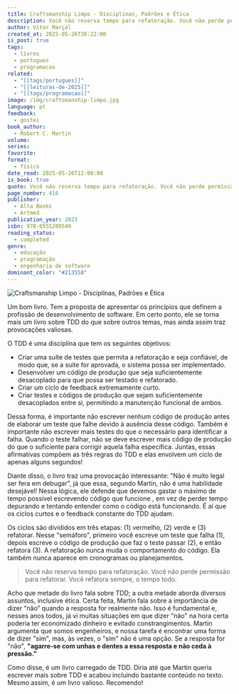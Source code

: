 ```yaml
---
title: Craftsmanship Limpo - Disciplinas, Padrões e Ética
description: Você não reserva tempo para refatoração. Você não perde permissão para refatorar. Você refatora sempre o tempo todo.
author: Vítor Marçal
created_at: 2025-05-26T20:22:00
is_post: true
tags:
  - livros
  - portugues
  - programacao
related:
  - "[[tags/portugues]]"
  - "[[leituras-de-2025]]"
  - "[[tags/programacao]]"
image: /img/craftsmanship-limpo.jpg
language: pt
feedback:
  - gostei
book_author:
  - Robert C. Martin
volume: 
series: 
favorite: 
format:
  - físico
date_read: 2025-05-26T12:00:00
is_book: true
quote: Você não reserva tempo para refatoração. Você não perde permissão para refatorar. Você refatora sempre o tempo todo.
page_number: 416
publisher:
  - Alta Books
  - Artmed
publication_year: 2023
isbn: 978-6555209549
reading_status:
  - completed
genre:
  - educação
  - programação
  - engenharia de software
dominant_color: "#213558"
---
```


![Craftsmanship Limpo - Disciplinas, Padrões e Ética](/img/craftsmanship-limpo.jpg)

Um bom livro. Tem a proposta de apresentar os princípios que definem a profissão de desenvolvimento de software. Em certo ponto, ele se torna mais um livro sobre TDD do que sobre outros temas, mas ainda assim traz provocações valiosas.

O TDD é uma disciplina que tem os seguintes objetivos:

- Criar uma suíte de testes que permita a refatoração e seja confiável, de modo que, se a suíte for aprovada, o sistema possa ser implementado.
- Desenvolver um código de produção que seja suficientemente desacoplado para que possa ser testado e refatorado.
- Criar um ciclo de feedback extremamente curto.
- Criar testes e códigos de produção que sejam suficientemente desacoplados entre si, permitindo a manutenção funcional de ambos.

Dessa forma, é importante não escrever nenhum código de produção antes de elaborar um teste que falhe devido à ausência desse código. Também é importante não escrever mais testes do que o necessário para identificar a falha. Quando o teste falhar, não se deve escrever mais código de produção do que o suficiente para corrigir aquela falha específica. Juntas, essas afirmativas compõem as três regras do TDD e elas envolvem um ciclo de apenas alguns segundos!

Diante disso, o livro traz uma provocação interessante: "Não é muito legal ser fera em debugar", já que essa, segundo Martin, não é uma habilidade desejável! Nessa lógica, ele defende que devemos gastar o máximo de tempo possível escrevendo código que funcione , em vez de perder tempo depurando e tentando entender como o código está funcionando. É aí que os ciclos curtos e o feedback constante do TDD ajudam.

Os ciclos são divididos em três etapas: (1) vermelho, (2) verde e (3) refatorar. Nesse "semáforo", primeiro você escreve um teste que falha (1), depois escreve o código de produção que faz o teste passar (2), e então refatora (3). A refatoração nunca muda o comportamento do código. Ela também nunca aparece em cronogramas ou planejamentos.

> Você não reserva tempo para refatoração. Você não perde permissão para refatorar. Você refatora sempre, o tempo todo.


Acho que metade do livro fala sobre TDD; a outra metade aborda diversos assuntos, inclusive ética. Certa feita, Martin fala sobre a importância de dizer “não” quando a resposta for realmente não. Isso é fundamental e, nesses anos todos, já vi muitas situações em que dizer "não" na hora certa poderia ter economizado dinheiro e evitado constrangimentos. Martin argumenta que somos engenheiros, e nossa tarefa é encontrar uma forma de dizer "sim", mas, às vezes, o "sim" não é uma opção. Se a resposta for "não", **"agarre-se com unhas e dentes a essa resposta e não ceda à pressão."**

Como disse, é um livro carregado de TDD. Diria até que Martin queria escrever mais sobre TDD e acabou incluindo bastante conteúdo no texto. Mesmo assim, é um livro valioso. Recomendo!
